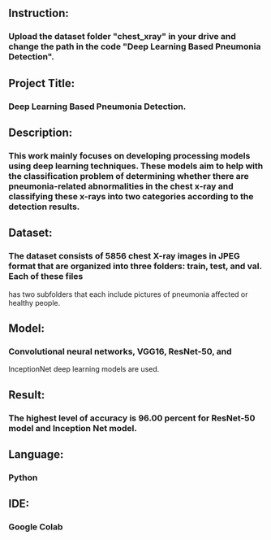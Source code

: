 ## Instruction:
### Upload the dataset folder "chest_xray" in your drive and change the path in the code "Deep Learning Based Pneumonia Detection".

## Project Title:
### Deep Learning Based Pneumonia Detection.

## Description:
### This work mainly focuses on developing processing models using deep learning techniques. These models aim to help with the classification problem of determining whether there are pneumonia-related abnormalities in the chest x-ray and classifying these x-rays into two categories according to the detection results.

## Dataset:
### The dataset consists of 5856 chest X-ray images in JPEG format that are organized into three folders: train, test, and val. Each of these files
has two subfolders that each include pictures of pneumonia
affected or healthy people.

## Model:
### Convolutional neural networks, VGG16, ResNet-50, and
InceptionNet deep learning models are used.

## Result:
### The highest level of accuracy is 96.00 percent for ResNet-50 model and Inception Net model.

## Language:
### Python

## IDE:
### Google Colab
